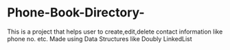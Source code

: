 # Phone-Book-Directory-
This is a project that helps user to create,edit,delete contact information like phone no. etc. 
Made using Data Structures like Doubly LinkedList
